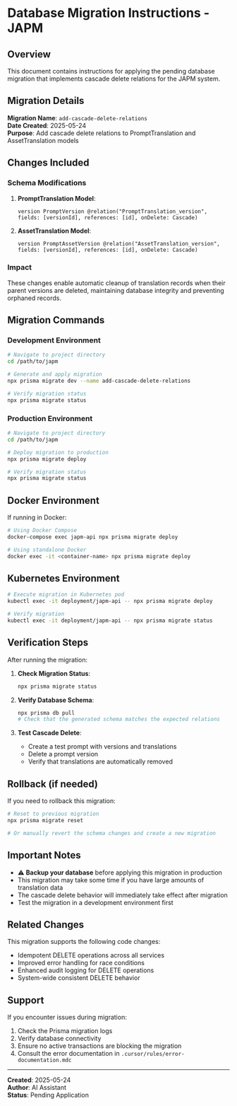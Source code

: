 # Database Migration Instructions - JAPM

## Overview

This document contains instructions for applying the pending database migration that implements cascade delete relations for the JAPM system.

## Migration Details

**Migration Name**: `add-cascade-delete-relations`  
**Date Created**: 2025-05-24  
**Purpose**: Add cascade delete relations to PromptTranslation and AssetTranslation models

## Changes Included

### Schema Modifications

1. **PromptTranslation Model**:
   ```prisma
   version PromptVersion @relation("PromptTranslation_version", fields: [versionId], references: [id], onDelete: Cascade)
   ```

2. **AssetTranslation Model**:
   ```prisma
   version PromptAssetVersion @relation("AssetTranslation_version", fields: [versionId], references: [id], onDelete: Cascade)
   ```

### Impact

These changes enable automatic cleanup of translation records when their parent versions are deleted, maintaining database integrity and preventing orphaned records.

## Migration Commands

### Development Environment

```bash
# Navigate to project directory
cd /path/to/japm

# Generate and apply migration
npx prisma migrate dev --name add-cascade-delete-relations

# Verify migration status
npx prisma migrate status
```

### Production Environment

```bash
# Navigate to project directory
cd /path/to/japm

# Deploy migration to production
npx prisma migrate deploy

# Verify migration status
npx prisma migrate status
```

## Docker Environment

If running in Docker:

```bash
# Using Docker Compose
docker-compose exec japm-api npx prisma migrate deploy

# Using standalone Docker
docker exec -it <container-name> npx prisma migrate deploy
```

## Kubernetes Environment

```bash
# Execute migration in Kubernetes pod
kubectl exec -it deployment/japm-api -- npx prisma migrate deploy

# Verify migration
kubectl exec -it deployment/japm-api -- npx prisma migrate status
```

## Verification Steps

After running the migration:

1. **Check Migration Status**:
   ```bash
   npx prisma migrate status
   ```

2. **Verify Database Schema**:
   ```bash
   npx prisma db pull
   # Check that the generated schema matches the expected relations
   ```

3. **Test Cascade Delete**:
   - Create a test prompt with versions and translations
   - Delete a prompt version
   - Verify that translations are automatically removed

## Rollback (if needed)

If you need to rollback this migration:

```bash
# Reset to previous migration
npx prisma migrate reset

# Or manually revert the schema changes and create a new migration
```

## Important Notes

- ⚠️ **Backup your database** before applying this migration in production
- This migration may take some time if you have large amounts of translation data
- The cascade delete behavior will immediately take effect after migration
- Test the migration in a development environment first

## Related Changes

This migration supports the following code changes:
- Idempotent DELETE operations across all services
- Improved error handling for race conditions
- Enhanced audit logging for DELETE operations
- System-wide consistent DELETE behavior

## Support

If you encounter issues during migration:
1. Check the Prisma migration logs
2. Verify database connectivity
3. Ensure no active transactions are blocking the migration
4. Consult the error documentation in `.cursor/rules/error-documentation.mdc`

---
**Created**: 2025-05-24  
**Author**: AI Assistant  
**Status**: Pending Application 